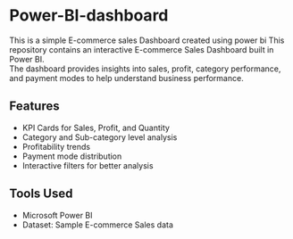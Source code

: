 # Power-BI-dashboard
This is a simple E-commerce sales Dashboard created using power bi 
This repository contains an interactive E-commerce Sales Dashboard built in Power BI.  
The dashboard provides insights into sales, profit, category performance, and payment modes to help understand business performance.  

##  Features
- KPI Cards for Sales, Profit, and Quantity
- Category and Sub-category level analysis
- Profitability trends
- Payment mode distribution
- Interactive filters for better analysis

##  Tools Used
- Microsoft Power BI
- Dataset: Sample E-commerce Sales data
